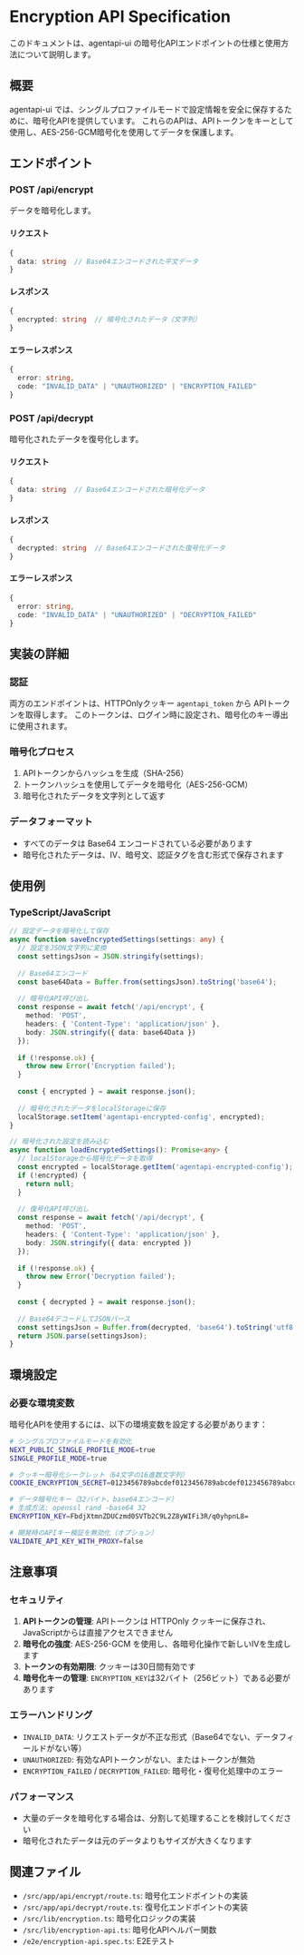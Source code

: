 # Encryption API Specification

このドキュメントは、agentapi-ui の暗号化APIエンドポイントの仕様と使用方法について説明します。

## 概要

agentapi-ui では、シングルプロファイルモードで設定情報を安全に保存するために、暗号化APIを提供しています。
これらのAPIは、APIトークンをキーとして使用し、AES-256-GCM暗号化を使用してデータを保護します。

## エンドポイント

### POST /api/encrypt

データを暗号化します。

#### リクエスト

```typescript
{
  data: string  // Base64エンコードされた平文データ
}
```

#### レスポンス

```typescript
{
  encrypted: string  // 暗号化されたデータ（文字列）
}
```

#### エラーレスポンス

```typescript
{
  error: string,
  code: "INVALID_DATA" | "UNAUTHORIZED" | "ENCRYPTION_FAILED"
}
```

### POST /api/decrypt

暗号化されたデータを復号化します。

#### リクエスト

```typescript
{
  data: string  // Base64エンコードされた暗号化データ
}
```

#### レスポンス

```typescript
{
  decrypted: string  // Base64エンコードされた復号化データ
}
```

#### エラーレスポンス

```typescript
{
  error: string,
  code: "INVALID_DATA" | "UNAUTHORIZED" | "DECRYPTION_FAILED"
}
```

## 実装の詳細

### 認証

両方のエンドポイントは、HTTPOnlyクッキー `agentapi_token` から APIトークンを取得します。
このトークンは、ログイン時に設定され、暗号化のキー導出に使用されます。

### 暗号化プロセス

1. APIトークンからハッシュを生成（SHA-256）
2. トークンハッシュを使用してデータを暗号化（AES-256-GCM）
3. 暗号化されたデータを文字列として返す

### データフォーマット

- すべてのデータは Base64 エンコードされている必要があります
- 暗号化されたデータは、IV、暗号文、認証タグを含む形式で保存されます

## 使用例

### TypeScript/JavaScript

```typescript
// 設定データを暗号化して保存
async function saveEncryptedSettings(settings: any) {
  // 設定をJSON文字列に変換
  const settingsJson = JSON.stringify(settings);
  
  // Base64エンコード
  const base64Data = Buffer.from(settingsJson).toString('base64');
  
  // 暗号化API呼び出し
  const response = await fetch('/api/encrypt', {
    method: 'POST',
    headers: { 'Content-Type': 'application/json' },
    body: JSON.stringify({ data: base64Data })
  });
  
  if (!response.ok) {
    throw new Error('Encryption failed');
  }
  
  const { encrypted } = await response.json();
  
  // 暗号化されたデータをlocalStorageに保存
  localStorage.setItem('agentapi-encrypted-config', encrypted);
}

// 暗号化された設定を読み込む
async function loadEncryptedSettings(): Promise<any> {
  // localStorageから暗号化データを取得
  const encrypted = localStorage.getItem('agentapi-encrypted-config');
  if (!encrypted) {
    return null;
  }
  
  // 復号化API呼び出し
  const response = await fetch('/api/decrypt', {
    method: 'POST',
    headers: { 'Content-Type': 'application/json' },
    body: JSON.stringify({ data: encrypted })
  });
  
  if (!response.ok) {
    throw new Error('Decryption failed');
  }
  
  const { decrypted } = await response.json();
  
  // Base64デコードしてJSONパース
  const settingsJson = Buffer.from(decrypted, 'base64').toString('utf8');
  return JSON.parse(settingsJson);
}
```

## 環境設定

### 必要な環境変数

暗号化APIを使用するには、以下の環境変数を設定する必要があります：

```bash
# シングルプロファイルモードを有効化
NEXT_PUBLIC_SINGLE_PROFILE_MODE=true
SINGLE_PROFILE_MODE=true

# クッキー暗号化シークレット（64文字の16進数文字列）
COOKIE_ENCRYPTION_SECRET=0123456789abcdef0123456789abcdef0123456789abcdef0123456789abcdef

# データ暗号化キー（32バイト、base64エンコード）
# 生成方法: openssl rand -base64 32
ENCRYPTION_KEY=FbdjXtmnZDUCzmd0SVTb2C9L2Z8yWIFi3R/q0yhpnL8=

# 開発時のAPIキー検証を無効化（オプション）
VALIDATE_API_KEY_WITH_PROXY=false
```

## 注意事項

### セキュリティ

1. **APIトークンの管理**: APIトークンは HTTPOnly クッキーに保存され、JavaScriptからは直接アクセスできません
2. **暗号化の強度**: AES-256-GCM を使用し、各暗号化操作で新しいIVを生成します
3. **トークンの有効期限**: クッキーは30日間有効です
4. **暗号化キーの管理**: `ENCRYPTION_KEY`は32バイト（256ビット）である必要があります

### エラーハンドリング

- `INVALID_DATA`: リクエストデータが不正な形式（Base64でない、データフィールドがない等）
- `UNAUTHORIZED`: 有効なAPIトークンがない、またはトークンが無効
- `ENCRYPTION_FAILED` / `DECRYPTION_FAILED`: 暗号化・復号化処理中のエラー

### パフォーマンス

- 大量のデータを暗号化する場合は、分割して処理することを検討してください
- 暗号化されたデータは元のデータよりもサイズが大きくなります

## 関連ファイル

- `/src/app/api/encrypt/route.ts`: 暗号化エンドポイントの実装
- `/src/app/api/decrypt/route.ts`: 復号化エンドポイントの実装
- `/src/lib/encryption.ts`: 暗号化ロジックの実装
- `/src/lib/encryption-api.ts`: 暗号化APIヘルパー関数
- `/e2e/encryption-api.spec.ts`: E2Eテスト